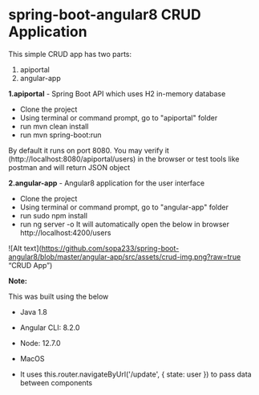 # spring-boot-angular8 CRUD Application
This simple CRUD app has two parts:
1. apiportal
2. angular-app

**1.apiportal** - Spring Boot API which uses H2 in-memory database
- Clone the project
- Using terminal or command prompt, go to "apiportal" folder
- run mvn clean install
- run mvn spring-boot:run

By default it runs on port 8080.
You may verify it (http://localhost:8080/apiportal/users) in the browser or test tools like postman and will return JSON object

**2.angular-app** - Angular8 application for the user interface
- Clone the project
- Using terminal or command prompt, go to "angular-app" folder
- run sudo npm install
- run ng server -o
It will automatically open the below in browser
http://localhost:4200/users

![Alt text](https://github.com/sopa233/spring-boot-angular8/blob/master/angular-app/src/assets/crud-img.png?raw=true “CRUD App”)

**Note:**

This was built using the below
- Java 1.8
- Angular CLI: 8.2.0
- Node: 12.7.0
- MacOS

- It uses this.router.navigateByUrl('/update', { state: user }) to pass data between components


